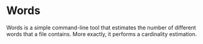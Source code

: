 Words
==================
Words is a simple command-line tool that estimates the number of different words that a
file contains. More exactly, it performs a cardinality estimation.

